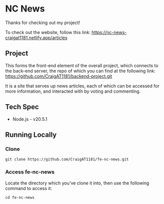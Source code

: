 # NC News

Thanks for checking out my project!

To check out the website, follow this link: https://nc-news-craigat1181.netlify.app/articles

## Project

This forms the front-end element of the overall project, which connects to the back-end server, the repo of which you can find at the following link:
https://github.com/CraigAT1181/backend-project.git

It is a site that serves up news articles, each of which can be accessed for more information, and interacted with by voting and commenting.

## Tech Spec

- Node.js - v20.5.1

## Running Locally

### Clone

`git clone https://github.com/CraigAT1181/fe-nc-news.git`

### Access fe-nc-news

Locate the directory which you've clone it into, then use the following command to access it:

`cd fe-nc-news`